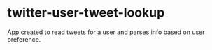 # twitter-user-tweet-lookup
App created to read tweets for a user and parses info based on user preference.
